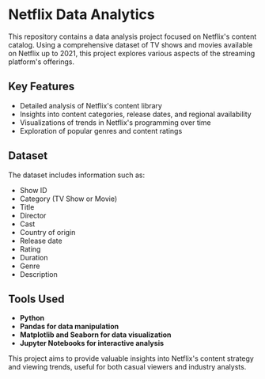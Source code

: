 # Netflix Data Analytics

This repository contains a data analysis project focused on Netflix's content catalog. Using a comprehensive dataset of TV shows and movies available on Netflix up to 2021, this project explores various aspects of the streaming platform's offerings.

## Key Features

- Detailed analysis of Netflix's content library
- Insights into content categories, release dates, and regional availability
- Visualizations of trends in Netflix's programming over time
- Exploration of popular genres and content ratings

## Dataset

The dataset includes information such as:

- Show ID
- Category (TV Show or Movie)
- Title
- Director
- Cast
- Country of origin
- Release date
- Rating
- Duration
- Genre
- Description

## Tools Used

- **Python**
- **Pandas for data manipulation**
- **Matplotlib and Seaborn for data visualization**
- **Jupyter Notebooks for interactive analysis**

This project aims to provide valuable insights into Netflix's content strategy and viewing trends, useful for both casual viewers and industry analysts.